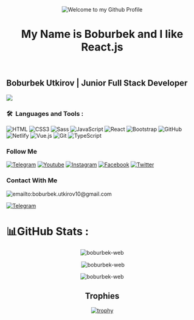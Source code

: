 
<!-- "Hero" Header -->
<div align="center">
  <img src="https://github.com/BrunnerLivio/brunnerlivio/blob/master/images/welcome.png?raw=true" style="max-width: 100%;" alt="Welcome to my Github Profile" />
  <br />
<h1>My Name is Boburbek and I like React.js</h1>
  <br />

</div>

## Boburbek Utkirov | Junior Full Stack Developer
![](https://readme-typing-svg.herokuapp.com?font=Montserrat&color=coral&lines=I'm+a+Frontend+Developer;I'm+a+React+JS+Developer;)
### 
 ### 🛠 &nbsp;Languages and Tools :


![HTML](https://img.shields.io/badge/-HTML5-082032?style=for-the-badge&logo=HTML5)
![CSS3](https://img.shields.io/badge/-CSS3-082032?style=for-the-badge&logo=CSS3&logoColor=blue)
![Sass](https://img.shields.io/badge/-Sass-082032?style=for-the-badge&logo=Sass)
![JavaScript](https://img.shields.io/badge/-JavaScript-082032?style=for-the-badge&logo=JavaScript)
![React](https://img.shields.io/badge/-React-082032?style=for-the-badge&logo=React)
![Bootstrap](https://img.shields.io/badge/-Bootstrap-082032?style=for-the-badge&logo=Bootstrap)
![GitHub](https://img.shields.io/badge/-GitHub-082032?style=for-the-badge&logo=GitHub)
![Netlify](https://img.shields.io/badge/-Netlify-082032?style=for-the-badge&logo=Netlify)
![Vue.js](https://img.shields.io/badge/-Vue.js-082032?style=for-the-badge&logo=Vue.js)
![Git](https://img.shields.io/badge/-Git-082032?style=for-the-badge&logo=Git)
![TypeScript](https://img.shields.io/badge/-TypeScript-082032?style=for-the-badge&logo=TypeScript)
### Follow Me

[![Telegram](https://img.shields.io/badge/-Telegram-082032?style=for-the-badge&logo=Telegram&logoColor=#26A5E4)](https://t.me/boburbekutkirov)
[![Youtube](https://img.shields.io/badge/-YouTube-082032?style=for-the-badge&logo=Youtube&logoColor=FF0000)](https://www.youtube.com/@boburbekutkirov)
[![Instagram](https://img.shields.io/badge/-Instagram-082032?style=for-the-badge&logo=Instagram&logoColor=#E4405F)](http://instagram.com/boburbekutkirov)
[![Facebook](https://img.shields.io/badge/-Facebook-082032?style=for-the-badge&logo=Facebook&logoColor=#1877F2)](http://facebook.com/boburbekcode)
[![Twitter](https://img.shields.io/badge/-Twitter-082032?style=for-the-badge&logo=Twitter&logoColor=#1DA1F2)](http://twitter.com/boburbek_code)
### Contact With Me

![emailto:boburbek.utkirov10@gmail.com](https://img.shields.io/badge/-Boburbek.utkirov10@gmail.com-082032?style=for-the-badge&logo=Gmail&logoColor=#EA4335)

[![Telegram](https://img.shields.io/badge/-Telegram-082032?style=for-the-badge&logo=Telegram&logoColor=#26A5E4)](https://t.me/boburbekweb)

# 📊GitHub Stats :
<div align="center">
<p><img align="center" src="https://github-readme-stats.vercel.app/api/top-langs?username=boburbek-web&count_private=true&show_icons=true&=en&layout=compact&langs_count=10&" alt="boburbek-web" /></p>
<p>&nbsp;<img align="center" src="https://github-readme-stats.vercel.app/api?username=boburbek-web" alt="boburbek-web" /></p>

<p><img align="center" src="https://github-readme-streak-stats.herokuapp.com/?user=boburbek-web&theme" alt="boburbek-web" /></p>
 </div>

<h2 align="center">Trophies</h2>
<div align="center">
    
[![trophy](https://github-profile-trophy.vercel.app/?username=boburbek-web)](https://github.com/ryo-ma/github-profile-trophy)
</div>


